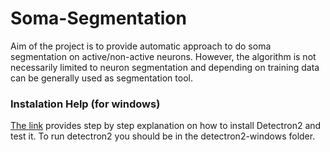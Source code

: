 # Soma-Segmentation
Aim of the project is to provide automatic approach to do soma segmentation on active/non-active neurons. However, the algorithm is not necessarily limited to neuron segmentation and depending on training data can be generally used as segmentation tool. 

### Instalation Help (for windows)

[The link](https://dgmaxime.medium.com/how-to-easily-install-detectron2-on-windows-10-39186139101c) provides step by step explanation on how to install Detectron2 and test it. To run detectron2 you should be in the detectron2-windows folder.
